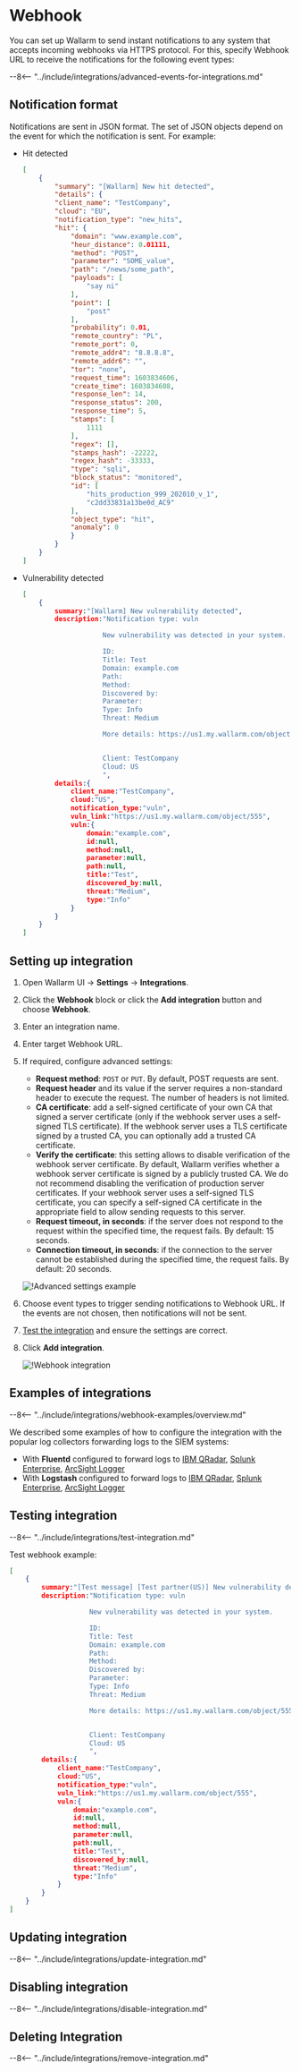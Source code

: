 # Webhook

You can set up Wallarm to send instant notifications to any system that accepts incoming webhooks via HTTPS protocol. For this, specify Webhook URL to receive the notifications for the following event types:

--8<-- "../include/integrations/advanced-events-for-integrations.md"

## Notification format

Notifications are sent in JSON format. The set of JSON objects depend on the event for which the notification is sent. For example:

* Hit detected

    ```json
    [
        {
            "summary": "[Wallarm] New hit detected",
            "details": {
            "client_name": "TestCompany",
            "cloud": "EU",
            "notification_type": "new_hits",
            "hit": {
                "domain": "www.example.com",
                "heur_distance": 0.01111,
                "method": "POST",
                "parameter": "SOME_value",
                "path": "/news/some_path",
                "payloads": [
                    "say ni"
                ],
                "point": [
                    "post"
                ],
                "probability": 0.01,
                "remote_country": "PL",
                "remote_port": 0,
                "remote_addr4": "8.8.8.8",
                "remote_addr6": "",
                "tor": "none",
                "request_time": 1603834606,
                "create_time": 1603834608,
                "response_len": 14,
                "response_status": 200,
                "response_time": 5,
                "stamps": [
                    1111
                ],
                "regex": [],
                "stamps_hash": -22222,
                "regex_hash": -33333,
                "type": "sqli",
                "block_status": "monitored",
                "id": [
                    "hits_production_999_202010_v_1",
                    "c2dd33831a13be0d_AC9"
                ],
                "object_type": "hit",
                "anomaly": 0
                }
            }
        }
    ]
    ```
* Vulnerability detected

    ```json
    [
        {
            summary:"[Wallarm] New vulnerability detected",
            description:"Notification type: vuln

                        New vulnerability was detected in your system.

                        ID: 
                        Title: Test
                        Domain: example.com
                        Path: 
                        Method: 
                        Discovered by: 
                        Parameter: 
                        Type: Info
                        Threat: Medium

                        More details: https://us1.my.wallarm.com/object/555


                        Client: TestCompany
                        Cloud: US
                        ",
            details:{
                client_name:"TestCompany",
                cloud:"US",
                notification_type:"vuln",
                vuln_link:"https://us1.my.wallarm.com/object/555",
                vuln:{
                    domain:"example.com",
                    id:null,
                    method:null,
                    parameter:null,
                    path:null,
                    title:"Test",
                    discovered_by:null,
                    threat:"Medium",
                    type:"Info"
                }
            }
        }
    ]
    ```

## Setting up integration

1. Open Wallarm UI → **Settings** → **Integrations**.
2. Click the **Webhook** block or click the **Add integration** button and choose **Webhook**.
3. Enter an integration name.
4. Enter target Webhook URL.
5. If required, configure advanced settings:

    * **Request method**: `POST` or `PUT`. By default, POST requests are sent.
    * **Request header** and its value if the server requires a non-standard header to execute the request. The number of headers is not limited.
    * **CA certificate**: add a self-signed certificate of your own CA that signed a server certificate (only if the webhook server uses a self-signed TLS certificate). If the webhook server uses a TLS certificate signed by a trusted CA, you can optionally add a trusted CA certificate.
    * **Verify the certificate**: this setting allows to disable verification of the webhook server certificate. By default, Wallarm verifies whether a webhook server certificate is signed by a publicly trusted CA. We do not recommend disabling the verification of production server certificates. If your webhook server uses a self-signed TLS certificate, you can specify a self-signed CA certificate in the appropriate field to allow sending requests to this server.
    * **Request timeout, in seconds**: if the server does not respond to the request within the specified time, the request fails. By default: 15 seconds.
    * **Connection timeout, in seconds**: if the connection to the server cannot be established during the specified time, the request fails. By default: 20 seconds.

    ![!Advanced settings example](../../../images/user-guides/settings/integrations/additional-webhook-settings.png)
6. Choose event types to trigger sending notifications to Webhook URL. If the events are not chosen, then notifications will not be sent.
7. [Test the integration](#testing-integration) and ensure the settings are correct.
8. Click **Add integration**.

    ![!Webhook integration](../../../images/user-guides/settings/integrations/add-webhook-integration.png)

## Examples of integrations

--8<-- "../include/integrations/webhook-examples/overview.md"

We described some examples of how to configure the integration with the popular log collectors forwarding logs to the SIEM systems:

* With **Fluentd** configured to forward logs to [IBM QRadar](webhook-examples/fluentd-qradar.md), [Splunk Enterprise](webhook-examples/fluentd-splunk.md), [ArcSight Logger](webhook-examples/fluentd-arcsight-logger.md)
* With **Logstash** configured to forward logs to [IBM QRadar](webhook-examples/logstash-qradar.md), [Splunk Enterprise](webhook-examples/logstash-splunk.md), [ArcSight Logger](webhook-examples/logstash-arcsight-logger.md)

## Testing integration

--8<-- "../include/integrations/test-integration.md"

Test webhook example:

```json
[
    {
        summary:"[Test message] [Test partner(US)] New vulnerability detected",
        description:"Notification type: vuln

                    New vulnerability was detected in your system.

                    ID: 
                    Title: Test
                    Domain: example.com
                    Path: 
                    Method: 
                    Discovered by: 
                    Parameter: 
                    Type: Info
                    Threat: Medium

                    More details: https://us1.my.wallarm.com/object/555


                    Client: TestCompany
                    Cloud: US
                    ",
        details:{
            client_name:"TestCompany",
            cloud:"US",
            notification_type:"vuln",
            vuln_link:"https://us1.my.wallarm.com/object/555",
            vuln:{
                domain:"example.com",
                id:null,
                method:null,
                parameter:null,
                path:null,
                title:"Test",
                discovered_by:null,
                threat:"Medium",
                type:"Info"
            }
        }
    }
]
```

## Updating integration

--8<-- "../include/integrations/update-integration.md"

## Disabling integration

--8<-- "../include/integrations/disable-integration.md"

## Deleting Integration

--8<-- "../include/integrations/remove-integration.md"
